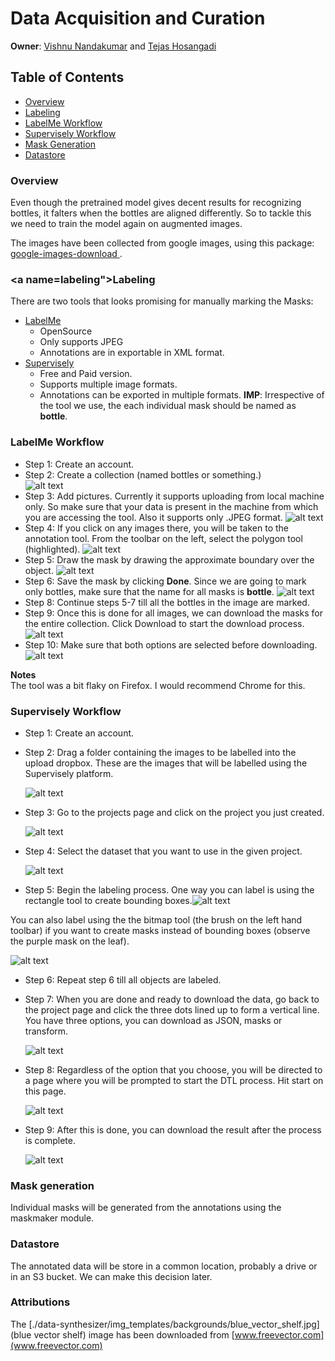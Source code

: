# Data Acquisition and Curation

**Owner**: [Vishnu Nandakumar](https://github.com/vivanvish)  and [Tejas Hosangadi](https://github.com/tejasmhos)

## Table of Contents

- [Overview](#overview)
- [Labeling](#labeling)
- [LabelMe Workflow](#labelme)
- [Supervisely Workflow](#supervisely)
- [Mask Generation](#maskgen)
- [Datastore](#datastore)

### <a name="overview"></a>Overview
Even though the pretrained model gives decent results for recognizing bottles, it falters when the bottles are aligned differently. So to tackle this we need to train the model again on augmented images.

The images have been collected from google images, using this package: [google-images-download
](https://github.com/hardikvasa/google-images-download).

### <a name=labeling"></a>Labeling
There are two tools that looks promising for manually marking the Masks:
- [LabelMe](http://labelme.csail.mit.edu/Release3.0/)
    - OpenSource
    - Only supports JPEG
    - Annotations are in exportable in XML format.
- [Supervisely](https://supervise.ly/)
    - Free and Paid version.
    - Supports multiple image formats.
    - Annotations can be exported in multiple formats.
**IMP**: Irrespective of the tool we use, the each individual mask should be named as **bottle**.
### <a name="labelme"></a>LabelMe Workflow
- Step 1: Create an account.
- Step 2: Create a collection (named bottles or something.)  
![alt text](imgs_readme/create_collection.jpg)
- Step 3: Add pictures. Currently it supports uploading from local machine only. So make sure that your data is present in the machine from which you are accessing the tool. Also it supports only .JPEG format.
![alt text](imgs_readme/add_pics.jpg)
- Step 4: If you click on any images there, you will be taken to the annotation tool. From the toolbar on the left, select the polygon tool (highlighted).
![alt text](imgs_readme/polytool.png)
-  Step 5: Draw the mask by drawing the approximate boundary over the object.
![alt text](imgs_readme/mark_boundary.png)
- Step 6: Save the mask by clicking **Done**. Since we are going to mark only bottles, make sure that the name for all masks is **bottle**.
![alt text](imgs_readme/save_mask.png)
- Step 8: Continue steps 5-7 till all the bottles in the image are marked.
- Step 9: Once this is done for all images, we can download the masks for the entire collection. Click Download to start the download process.
![alt text](imgs_readme/Download_collection.jpg)
- Step 10: Make sure that both options are selected before downloading.
![alt text](imgs_readme/download_options.png)

**Notes**  
The tool was a bit flaky on Firefox. I would recommend Chrome for this.


### <a name="supervisely"></a>Supervisely Workflow
- Step 1: Create an account.

- Step 2: Drag a folder containing the images to be labelled into the upload dropbox. These are the images that will be labelled using the Supervisely platform.

  ![alt text](imgs_readme/upload_supervisely.png)

- Step 3: Go to the projects page and click on the project you just created.

  ![alt text](imgs_readme/select_project.png)

- Step 4: Select the dataset that you want to use in the given project.

  ![alt text](imgs_readme/select_dataset.png)

- Step 5: Begin the labeling process. One way you can label is using the rectangle tool to create bounding boxes.![alt text](imgs_readme/labeling_using_rectangle.png)

You can also label using the the bitmap tool (the brush on the left hand toolbar) if you want to create masks instead of bounding boxes (observe the purple mask on the leaf).

![alt text](imgs_readme/mask_supervisely.png)

- Step 6: Repeat step 6 till all objects are labeled.

- Step 7: When you are done and ready to download the data, go back to the project page and click the three dots lined up to form a vertical line. You have three options, you can download as JSON, masks or transform.

  ![alt text](imgs_readme/start_download_process.png)

- Step 8: Regardless of the option that you choose, you will be directed to a page where you will be prompted to start the DTL process. Hit start on this page.

  ![alt text](imgs_readme/start_process_dtl.png)

- Step 9: After this is done, you can download the result after the process is complete.

  ![alt text](imgs_readme/download_result.png)


### <a name="maskgen"></a>Mask generation
Individual masks will be generated from the annotations using the maskmaker module.

###  <a name="datastore"></a>Datastore

The annotated data will be store in a common location, probably a drive or in an S3 bucket. We can make this decision later.

### Attributions

The [./data-synthesizer/img_templates/backgrounds/blue_vector_shelf.jpg](blue vector shelf) image has been downloaded from [www.freevector.com](www.freevector.com)
